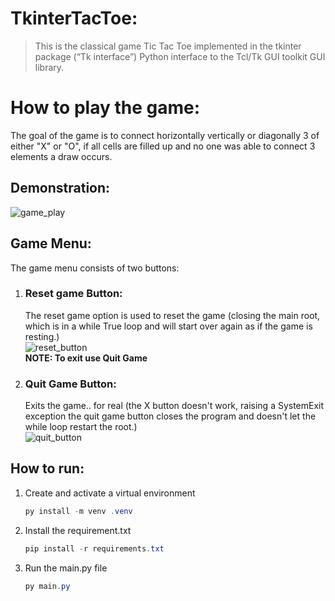 # TkinterTacToe:
> This is the classical game Tic Tac Toe implemented in the tkinter package (“Tk interface”) Python interface to the Tcl/Tk GUI toolkit GUI library.

# How to play the game:    
  The goal of the game is to connect horizontally vertically or diagonally 3 of either "X" or "O", if all cells are filled up and no one was able to connect 3 elements a draw occurs.  

## Demonstration:
![game_play](https://i.imgur.com/HntJa5A.gif)


## Game Menu:
  The game menu consists of two buttons:

  1. ### Reset game Button:
      The reset game option is used to reset the game (closing the main root, which is in a while True loop and will start over again as if the game is resting.)  
      ![reset_button](https://i.imgur.com/h883cni.gif)  
      **NOTE: To exit use Quit Game**
  
  2. ### Quit Game Button:
      Exits the game.. for real (the X button doesn't work, raising a SystemExit exception the quit game button closes the program and doesn't let the while loop restart the root.)  
      ![quit_button](https://i.imgur.com/lZvi4jt.gif)  

## How to run:

1. Create and activate a virtual environment
    ~~~ powershell
    py install -m venv .venv
    ~~~

2. Install the requirement.txt
    ~~~ powershell
    pip install -r requirements.txt
    ~~~

3. Run the main.py file
    ~~~ powershell
    py main.py
    ~~~
